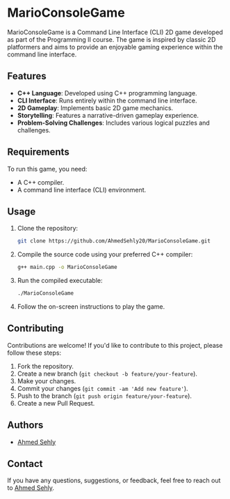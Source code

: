 # MarioConsoleGame

MarioConsoleGame is a Command Line Interface (CLI) 2D game developed as part of the Programming II course. The game is inspired by classic 2D platformers and aims to provide an enjoyable gaming experience within the command line interface.

## Features

- **C++ Language**: Developed using C++ programming language.
- **CLI Interface**: Runs entirely within the command line interface.
- **2D Gameplay**: Implements basic 2D game mechanics.
- **Storytelling**: Features a narrative-driven gameplay experience.
- **Problem-Solving Challenges**: Includes various logical puzzles and challenges.

## Requirements

To run this game, you need:

- A C++ compiler.
- A command line interface (CLI) environment.

## Usage

1. Clone the repository:

    ```bash
    git clone https://github.com/AhmedSehly20/MarioConsoleGame.git
    ```

2. Compile the source code using your preferred C++ compiler:

    ```bash
    g++ main.cpp -o MarioConsoleGame
    ```

3. Run the compiled executable:

    ```bash
    ./MarioConsoleGame
    ```

4. Follow the on-screen instructions to play the game.

## Contributing

Contributions are welcome! If you'd like to contribute to this project, please follow these steps:

1. Fork the repository.
2. Create a new branch (`git checkout -b feature/your-feature`).
3. Make your changes.
4. Commit your changes (`git commit -am 'Add new feature'`).
5. Push to the branch (`git push origin feature/your-feature`).
6. Create a new Pull Request.

## Authors

- [Ahmed Sehly](https://github.com/AhmedSehly20)

## Contact

If you have any questions, suggestions, or feedback, feel free to reach out to [Ahmed Sehly](https://github.com/AhmedSehly20).
